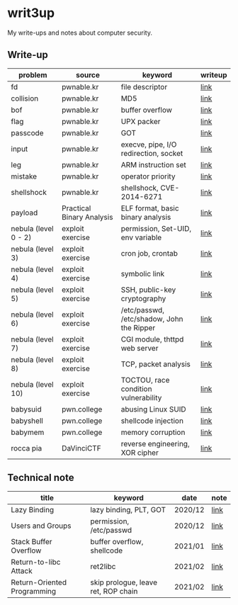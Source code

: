 # writ3up
My write-ups and notes about computer security.



## Write-up

| problem              | source                    | keyword                                   | writeup                                                      |
| -------------------- | ------------------------- | ----------------------------------------- | ------------------------------------------------------------ |
| fd                   | pwnable.kr                | file descriptor                           | [link](https://github.com/chuang76/writ3up/blob/main/pwnable-kr/fd.md) |
| collision            | pwnable.kr                | MD5                                       | [link](https://github.com/chuang76/writ3up/blob/main/pwnable-kr/collision.md) |
| bof                  | pwnable.kr                | buffer overflow                           | [link](https://github.com/chuang76/writ3up/blob/main/pwnable-kr/bof.md) |
| flag                 | pwnable.kr                | UPX packer                                | [link](https://github.com/chuang76/writ3up/blob/main/pwnable-kr/flag.md) |
| passcode             | pwnable.kr                | GOT                                       | [link](https://chuang76.github.io/posts/passcode/)           |
| input                | pwnable.kr                | execve, pipe, I/O redirection, socket     | [link](https://chuang76.github.io/posts/input/)              |
| leg                  | pwnable.kr                | ARM instruction set                       | [link](https://chuang76.github.io/posts/leg/)                |
| mistake              | pwnable.kr                | operator priority                         | [link](https://chuang76.github.io/posts/mistake/)            |
| shellshock           | pwnable.kr                | shellshock, CVE-2014-6271                 | [link](https://chuang76.github.io/posts/shellshock/)         |
| payload              | Practical Binary Analysis | ELF format, basic binary analysis         | [link](https://chuang76.github.io/posts/payload/)            |
| nebula (level 0 - 2) | exploit exercise          | permission, Set-UID, env variable         | [link](https://chuang76.github.io/posts/nebula_p1/)          |
| nebula (level 3)     | exploit exercise          | cron job, crontab                         | [link](https://chuang76.github.io/posts/nebula_p2/)          |
| nebula (level 4)     | exploit exercise          | symbolic link                             | [link](https://chuang76.github.io/posts/nebula_p2/)          |
| nebula (level 5)     | exploit exercise          | SSH, public-key cryptography              | [link](https://chuang76.github.io/posts/nebula_p2/)          |
| nebula (level 6)     | exploit exercise          | /etc/passwd, /etc/shadow, John the Ripper | [link](https://chuang76.github.io/posts/nebula_p3/)          |
| nebula (level 7)     | exploit exercise          | CGI module, thttpd web server             | [link](https://chuang76.github.io/posts/nebula_p3/)          |
| nebula (level 8)     | exploit exercise          | TCP, packet analysis                      | [link](https://chuang76.github.io/posts/nebula_p3/)          |
| nebula (level 10)    | exploit exercise          | TOCTOU, race condition vulnerability      | [link](https://chuang76.github.io/posts/nebula_p4/)          |
| babysuid             | pwn.college               | abusing Linux SUID                        | [link](https://github.com/chuang76/writ3up/blob/main/pwn-college/babysuid.md) |
| babyshell            | pwn.college               | shellcode injection                       | [link](https://github.com/chuang76/writ3up/blob/main/pwn-college/babyshell.md) |
| babymem              | pwn.college               | memory corruption                         | [link](https://github.com/chuang76/writ3up/blob/main/pwn-college/babymem.md) |
| rocca pia            | DaVinciCTF                | reverse engineering, XOR cipher           | [link](https://github.com/chuang76/writ3up/tree/main/davinci) |



## Technical note

| title                       | keyword                             | date    | note                                                       |
| --------------------------- | ----------------------------------- | ------- | ---------------------------------------------------------- |
| Lazy Binding                | lazy binding, PLT, GOT              | 2020/12 | [link](https://chuang76.github.io/posts/lazy_binding/)     |
| Users and Groups            | permission, /etc/passwd             | 2020/12 | [link](https://chuang76.github.io/posts/users_and_groups/) |
| Stack Buffer Overflow       | buffer overflow, shellcode          | 2021/01 | [link](https://chuang76.github.io/posts/bof/)              |
| Return-to-libc Attack       | ret2libc                            | 2021/02 | [link](https://chuang76.github.io/posts/return-to-libc/)   |
| Return-Oriented Programming | skip prologue, leave ret, ROP chain | 2021/02 | [link](https://chuang76.github.io/posts/rop/)              |

